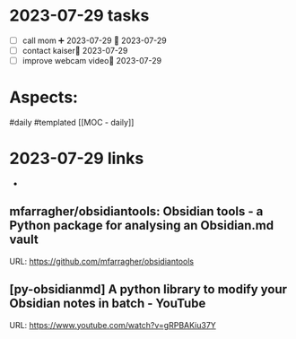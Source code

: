 
# 2023-07-29 tasks

- [ ] call mom ➕ 2023-07-29 📅 2023-07-29
- [ ] contact kaiser📅 2023-07-29 
- [ ] improve webcam video📅 2023-07-29 

# Aspects:
#daily #templated
[[MOC - daily]]

# 2023-07-29 links
- 


## mfarragher/obsidiantools: Obsidian tools - a Python package for analysing an Obsidian.md vault
URL: https://github.com/mfarragher/obsidiantools
## [py-obsidianmd] A python library to modify your Obsidian notes in batch - YouTube
URL: https://www.youtube.com/watch?v=gRPBAKiu37Y
